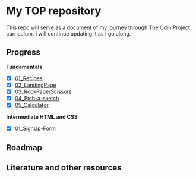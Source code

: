 # My TOP repository
This repo will serve as a document of my journey through The Odin Project curriculum. I will continue updating it as I go along.

## Progress
**Fundamentals**
 - [x] [01_Recipes](Fundamentals/01_Recipes/)
 - [x] [02_LandingPage](Fundamentals/02_LandingPage/)
 - [x] [03_RockPaperScissors](Fundamentals/03_RockPaperScissors/)
 - [x] [04_Etch-a-sketch](Fundamentals/04_Etch-a-Sketch/)
 - [x] [05_Calculator](Fundamentals/05_Calculator/)

**Intermediate HTML and CSS**
 - [x] [01_SignUp-Form](Intermediate%20HTML%20and%20CSS/01_SignUp-Form)

 ## Roadmap

 ## Literature and other resources